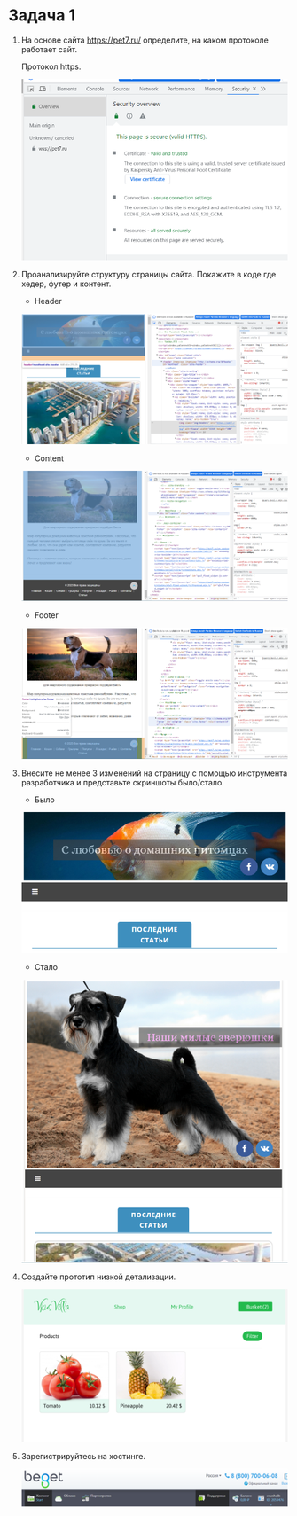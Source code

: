 # Задача 1
1. На основе сайта <https://pet7.ru/> определите, на каком протоколе работает сайт.

	Протокол https.

	![Изображение](img/prot.PNG "Protocol")

2. Проанализируйте структуру страницы сайта. Покажите в коде где хедер, футер и контент.
	
	* Header

	![Изображение](img/header.png "Header")

	* Content

	![Изображение](img/content.png "Content")
	
	* Footer

	![Изображение](img/footer.png "Footer")

3. Внесите не менее 3 изменений на страницу с помощью инструмента разработчика и представьте скриншоты было/стало.

	* Было

	![Изображение](img/before.png "Before")
	
	* Стало

	![Изображение](img/after.png "After")

4. Создайте прототип низкой детализации.

	![Изображение](img/prototype.png "Prototype")

5. Зарегистрируйтесь на хостинге.

	![Изображение](img/host.png "Hosting")